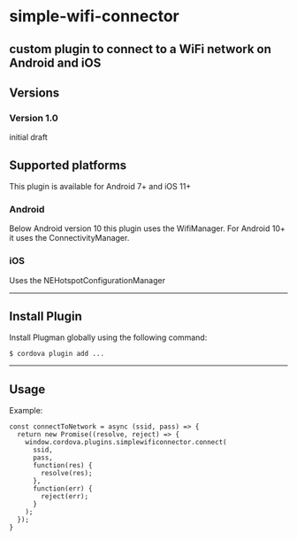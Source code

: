 # simple-wifi-connector
 custom plugin to connect to a WiFi network on Android and iOS
---
## Versions
### Version 1.0

  initial draft
## Supported platforms
 This plugin is available for Android 7+ and iOS 11+
### Android
 Below Android version 10 this plugin uses the WifiManager. For Android 10+ it uses the ConnectivityManager.
### iOS
 Uses the NEHotspotConfigurationManager
 
---
## Install Plugin
 Install Plugman globally using the following command:
```
$ cordova plugin add ...
```
---
## Usage
 Example:
```
const connectToNetwork = async (ssid, pass) => {
  return new Promise((resolve, reject) => {
    window.cordova.plugins.simplewificonnector.connect(
      ssid,
      pass,
      function(res) {
        resolve(res);
      },
      function(err) {
        reject(err);
      }
    );
  });
}
```
